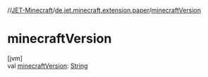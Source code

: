 //[JET-Minecraft](../../index.md)/[de.jet.minecraft.extension.paper](index.md)/[minecraftVersion](minecraft-version.md)

# minecraftVersion

[jvm]\
val [minecraftVersion](minecraft-version.md): [String](https://kotlinlang.org/api/latest/jvm/stdlib/kotlin/-string/index.html)
